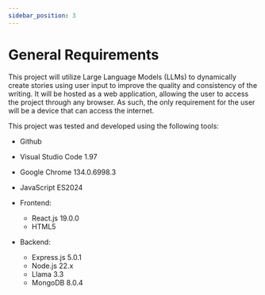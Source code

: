 ```yaml
---
sidebar_position: 3
---
```


# General Requirements

This project will utilize Large Language Models (LLMs) to dynamically create stories using user input to improve the quality and consistency of the writing. It will be hosted as a web application, allowing the user to access the project through any browser. As such, the only requirement for the user will be a device that can access the internet.

This project was tested and developed using the following tools:

- Github

- Visual Studio Code 1.97
    
- Google Chrome 134.0.6998.3
    
- JavaScript ES2024
    
- Frontend: 
  - React.js 19.0.0
  - HTML5
      
- Backend: 
  - Express.js 5.0.1
  - Node.js 22.x
  - Llama 3.3
  - MongoDB 8.0.4
